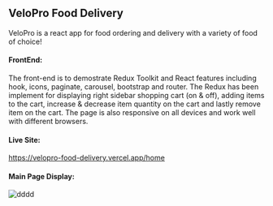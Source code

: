 ## VeloPro Food Delivery

VeloPro is a react app for food ordering and delivery with a variety of food of choice!

#### FrontEnd: <br/>
The front-end is to demostrate Redux Toolkit and React features including hook, icons, paginate, carousel, bootstrap and router. The Redux has been implement for displaying right sidebar shopping cart (on & off), adding items to the cart, increase & decrease item quantity on the cart and lastly remove item on the cart. The page is also responsive on all devices and work well with different browsers.

#### Live Site: 
https://velopro-food-delivery.vercel.app/home

#### Main Page Display:
![dddd](https://user-images.githubusercontent.com/15988182/224137008-a0fa5214-6940-415d-bb53-8740d66da607.JPG)

